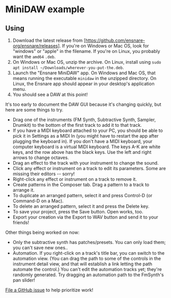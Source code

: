 # MiniDAW example

## Using

1. Download the latest release from
   [https://github.com/ensnare-org/ensnare/releases]. If you're on Windows or
   Mac OS, look for "windows" or "apple" in the filename. If you're on Linux,
   you probably want the `amd64` `.deb`.
2. On Windows or Mac OS, unzip the archive. On Linux, install using
   `sudo apt install ~/Downloads/wherever-you-put-the.deb`.
3. Launch the "Ensnare MiniDAW" app. On Windows and Mac OS, that means running
   the executable `minidaw` in the unzipped directory. On Linux, the Ensnare app
   should appear in your desktop's application menu.
4. You should see a DAW at this point!

It's too early to document the DAW GUI because it's changing quickly, but here
are some things to try.

- Drag one of the instruments (FM Synth, Subtractive Synth, Sampler, Drumkit) to
  the bottom of the first track to add it to that track.
- If you have a MIDI keyboard attached to your PC, you should be able to pick it
  in Settings as a MIDI In (you might have to restart the app after plugging the
  keyboard in). If you don't have a MIDI keyboard, your computer keyboard is a
  virtual MIDI keyboard. The keys A-K are white keys, and the row above has the
  black keys. Use the left and right arrows to change octaves.
- Drag an effect to the track with your instrument to change the sound.
- Click any effect or instrument on a track to edit its parameters. Some are
  missing their editors -- sorry!
- Right-click any effect or instrument on a track to remove it.
- Create patterns in the Composer tab. Drag a pattern to a track to arrange it.
- To duplicate an arranged pattern, select it and press Control-D (or Command-D
  on a Mac).
- To delete an arranged pattern, select it and press the Delete key.
- To save your project, press the Save button. Open works, too.
- Export your creation via the Export to WAV button and send it to your friends!

Other things being worked on now:

- Only the subtractive synth has patches/presets. You can only load them; you
  can't save new ones..
- Automation. If you right-click on a track's title bar, you can switch to the
  automation view. (You can drag the path to some of the controls in the
  instrument detail view, and that will establish a link letting the path
  automate the control.) You can't edit the automation tracks yet; they're
  randomly generated. Try dragging an automation path to the FmSynth's pan
  slider!

[File a GitHub issue](https://github.com/ensnare-org/ensnare/issues) to help
prioritize work!
